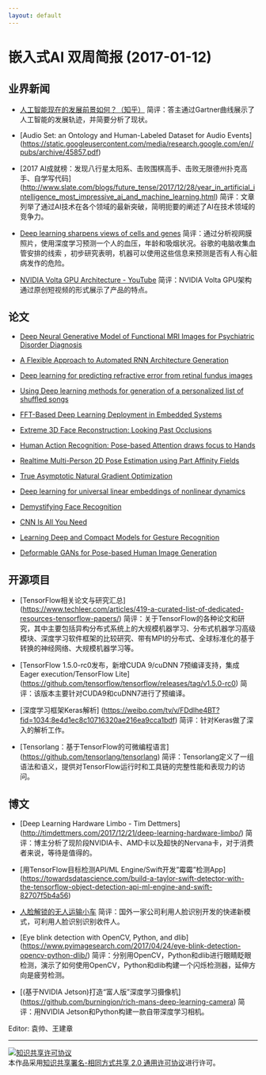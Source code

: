```yaml
---
layout: default
---
```


# 嵌入式AI 双周简报 (2017-01-12)

## 业界新闻

- [人工智能现在的发展前景如何？（知乎）](https://www.zhihu.com/question/20102212)
简评：答主通过Gartner曲线展示了人工智能的发展轨迹，并简要分析了现状。</br>

- [Audio Set: an Ontology and Human-Labeled Dataset for Audio Events]
(https://static.googleusercontent.com/media/research.google.com/en//pubs/archive/45857.pdf)


- [2017 AI成就榜：发现八行星太阳系、击败围棋高手、击败无限德州扑克高手、自学写代码]
(http://www.slate.com/blogs/future_tense/2017/12/28/year_in_artificial_intelligence_most_impressive_ai_and_machine_learning.html)
简评：文章列举了通过AI技术在各个领域的最新突破，简明扼要的阐述了AI在技术领域的竞争力。</br>

- [Deep learning sharpens views of cells and genes](https://www.nature.com/articles/d41586-018-00004-w)
简评：通过分析视网膜照片，使用深度学习预测一个人的血压，年龄和吸烟状况。谷歌的电脑收集血管安排的线索 ，初步研究表明，机器可以使用这些信息来预测是否有人有心脏病发作的危险。</br>

- [NVIDIA Volta GPU Architecture - YouTube](https://www.youtube.com/watch?v=5TUk5BtM0Bc)
简评：NVIDIA Volta GPU架构通过原创短视频的形式展示了产品的特点。</br>


## 论文
- [Deep Neural Generative Model of Functional MRI Images for Psychiatric Disorder Diagnosis](https://arxiv.org/abs/1712.06260)

- [A Flexible Approach to Automated RNN Architecture Generation](https://arxiv.org/abs/1712.07316)

- [Deep learning for predicting refractive error from retinal fundus images](https://arxiv.org/abs/1712.07798)

- [Using Deep learning methods for generation of a personalized list of shuffled songs](https://arxiv.org/abs/1712.06076)

- [FFT-Based Deep Learning Deployment in Embedded Systems](https://arxiv.org/abs/1712.04910)

- [Extreme 3D Face Reconstruction: Looking Past Occlusions](https://arxiv.org/abs/1712.05083)

- [Human Action Recognition: Pose-based Attention draws focus to Hands](https://arxiv.org/abs/1712.08002)

- [Realtime Multi-Person 2D Pose Estimation using Part Affinity Fields](https://arxiv.org/abs/1611.08050)

- [True Asymptotic Natural Gradient Optimization](https://arxiv.org/abs/1712.08449)

- [Deep learning for universal linear embeddings of nonlinear dynamics](https://arxiv.org/abs/1712.09707)

- [Demystifying Face Recognition](http://blcv.pl/static/2017/11/09/demystifying-face-recognition-iii-noise/)

- [CNN Is All You Need](https://arxiv.org/abs/1712.09662)

- [Learning Deep and Compact Models for Gesture Recognition](https://arxiv.org/abs/1712.10136)

- [Deformable GANs for Pose-based Human Image Generation](https://arxiv.org/abs/1801.00055)



## 开源项目


- [TensorFlow相关论文与研究汇总]
(https://www.techleer.com/articles/419-a-curated-list-of-dedicated-resources-tensorflow-papers/)
简评：关于TensorFlow的各种论文和研究，其中主要包括异构分布式系统上的大规模机器学习、分布式机器学习高级模块、深度学习软件框架的比较研究、带有MPI的分布式、全球标准化的基于转换的神经网络、大规模机器学习等。</br>

- [TensorFlow 1.5.0-rc0发布，新增CUDA 9/cuDNN 7预编译支持，集成Eager execution/TensorFlow Lite]
(https://github.com/tensorflow/tensorflow/releases/tag/v1.5.0-rc0)
简评：该版本主要针对CUDA9和cuDNN7进行了预编译。</br>

- [深度学习框架Keras解析]
(https://weibo.com/tv/v/FDdlhe4BT?fid=1034:8e4d1ec8c10716320ae216ea9cca1bdf)
简评：针对Keras做了深入的解析工作。</br>

- [Tensorlang：基于TensorFlow的可微编程语言]
(https://github.com/tensorlang/tensorlang)
简评：Tensorlang定义了一组语法和语义，提供对TensorFlow运行时和工具链的完整性能和表现力的访问。</br>



## 博文

- [Deep Learning Hardware Limbo - Tim Dettmers]
(http://timdettmers.com/2017/12/21/deep-learning-hardware-limbo/)
简评：博主分析了现阶段NVIDIA卡、AMD卡以及超快的Nervana卡，对于消费者来说，等待是值得的。

- [用TensorFlow目标检测API/ML Engine/Swift开发”霉霉”检测App]
(https://towardsdatascience.com/build-a-taylor-swift-detector-with-the-tensorflow-object-detection-api-ml-engine-and-swift-82707f5b4a56)

- [人脸解锁的无人运输小车](https://weibo.com/tv/v/FD3mycpN4?fid=1034:fe9c2486fcf2409470de17ca981eb3b6)
简评：国外一家公司利用人脸识别开发的快递新模式，可利用人脸识别识别收件人。</br>

- [Eye blink detection with OpenCV, Python, and dlib]
(https://www.pyimagesearch.com/2017/04/24/eye-blink-detection-opencv-python-dlib/)
简评：分别用OpenCV，Python和dlib进行眼睛眨眼检测，演示了如何使用OpenCV，Python和dlib构建一个闪烁检测器，延伸方向是疲劳检测。</br>

- [(基于NVIDIA Jetson)打造“富人版”深度学习摄像机]
(https://github.com/burningion/rich-mans-deep-learning-camera)
简评：用NVIDIA Jetson和Python构建一款自带深度学习相机。</br>


Editor: 袁帅、王建章

----

<a rel="license" href="http://creativecommons.org/licenses/by-sa/2.0/"><img alt="知识共享许可协议" style="border-width:0" src="https://i.creativecommons.org/l/by-sa/2.0/88x31.png" /></a><br />本作品采用<a rel="license" href="http://creativecommons.org/licenses/by-sa/2.0/">知识共享署名-相同方式共享 2.0 通用许可协议</a>进行许可。
